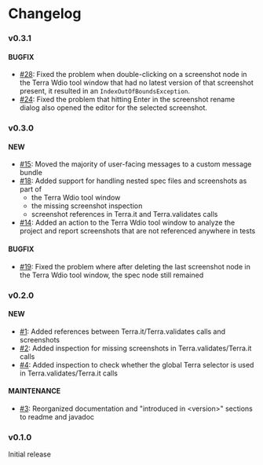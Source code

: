 # Changelog

### v0.3.1

#### BUGFIX
- [#28](https://github.com/picimako/terra-support/issues/28): Fixed the problem when double-clicking on a screenshot node in the Terra Wdio tool window
  that had no latest version of that screenshot present, it resulted in an `IndexOutOfBoundsException`.
- [#24](https://github.com/picimako/terra-support/issues/24): Fixed the problem that hitting Enter in the screenshot rename dialog also opened the editor
  for the selected screenshot. 

### v0.3.0

#### NEW
- [#15](https://github.com/picimako/terra-support/issues/15): Moved the majority of user-facing messages to a custom message bundle
- [#18](https://github.com/picimako/terra-support/issues/18): Added support for handling nested spec files and screenshots as part of
  - the Terra Wdio tool window
  - the missing screenshot inspection
  - screenshot references in Terra.it and Terra.validates calls
- [#14](https://github.com/picimako/terra-support/issues/14): Added an action to the Terra Wdio tool window to analyze the project and report screenshots
that are not referenced anywhere in tests

#### BUGFIX
- [#19](https://github.com/picimako/terra-support/issues/19): Fixed the problem where after deleting the last screenshot node in the Terra Wdio tool window,
the spec node still remained

### v0.2.0

#### NEW
- [#1](https://github.com/picimako/terra-support/issues/1): Added references between Terra.it/Terra.validates calls and screenshots
- [#2](https://github.com/picimako/terra-support/issues/2): Added inspection for missing screenshots in Terra.validates/Terra.it calls
- [#4](https://github.com/picimako/terra-support/issues/4): Added inspection to check whether the global Terra selector is used in Terra.validates/Terra.it calls

#### MAINTENANCE
- [#3](https://github.com/picimako/terra-support/issues/3): Reorganized documentation and "introduced in \<version>" sections to readme and javadoc

### v0.1.0

Initial release
